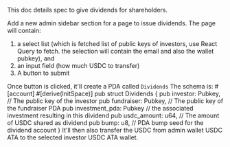 This doc details spec to give dividends for shareholders.

Add a new admin sidebar section for a page to issue dividends.
The page will contain:
1. a select list (which is fetched list of public keys of investors, use React Query to fetch. the selection will contain the email and also the wallet pubkey), and 
2. an input field (how much USDC to transfer)
3. A button to submit

Once button is clicked, it'll create a PDA called `Dividends`
The schema is:
#[account]
#[derive(InitSpace)]
pub struct Dividends {
    pub investor: Pubkey, // The public key of the investor
    pub fundraiser: Pubkey, // The public key of the fundraiser PDA
    pub investment_pda: Pubkey // the associated investment resulting in this dividend
    pub usdc_amount: u64, // The amount of USDC shared as dividend
    pub bump: u8, // PDA bump seed for the dividend account
}
It'll then also transfer the USDC from admin wallet USDC ATA  to the selected investor USDC ATA wallet.
